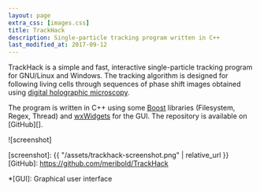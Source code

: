 ```yaml
---
layout: page
extra_css: [images.css]
title: TrackHack
description: Single-particle tracking program written in C++
last_modified_at: 2017-09-12
---
```


TrackHack is a simple and fast, interactive single-particle tracking program for GNU/Linux
and Windows.  The tracking algorithm is designed for following living cells
through sequences of phase shift images obtained using [digital holographic
microscopy][dhm].

The program is written in C++ using some [Boost][] libraries (Filesystem, Regex, Thread)
and [wxWidgets][] for the GUI.  The repository is available on [GitHub][].

![screenshot]

[dhm]: https://en.wikipedia.org/wiki/Digital_holographic_microscopy
[Boost]: https://en.wikipedia.org/wiki/Boost_(C%2B%2B_libraries)
[wxWidgets]: https://en.wikipedia.org/wiki/WxWidgets
[screenshot]: {{ "/assets/trackhack-screenshot.png" | relative_url }}
[GitHub]: https://github.com/meribold/TrackHack

*[GUI]: Graphical user interface
